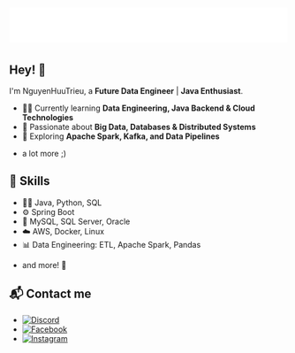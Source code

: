 <h1 align="center">
  <img src="https://raw.githubusercontent.com/martonlederer/martonlederer/master/name.svg" alt="Nguyen Huu Trieu" />
</h1>

## Hey! 👋
I'm NguyenHuuTrieu, a **Future Data Engineer** | **Java Enthusiast**. 

- 👨‍💻 Currently learning **Data Engineering, Java Backend & Cloud Technologies**  
- 🎯 Passionate about **Big Data, Databases & Distributed Systems**  
- 🚀 Exploring **Apache Spark, Kafka, and Data Pipelines**  
+ a lot more ;)

## 🚀 Skills    
- 👨‍💻 Java, Python, SQL
- ⚙️ Spring Boot
- 💽 MySQL, SQL Server, Oracle
- ☁️ AWS, Docker, Linux
- 📊 Data Engineering: ETL, Apache Spark, Pandas
+ and more! 🚀

## 📬 Contact me
- [![Discord](https://img.shields.io/badge/Discord-7289DA?style=for-the-badge&logo=discord&logoColor=white)](https://discord.com/users/trieu_nguyenhuu)
- [![Facebook](https://img.shields.io/badge/Facebook-1877F2?style=for-the-badge&logo=facebook&logoColor=white)](https://www.facebook.com/NgHuuTrieu45) 
- [![Instagram](https://img.shields.io/badge/Instagram-E4405F?style=for-the-badge&logo=instagram&logoColor=white)](https://www.instagram.com/trieu_nguyenhuu/)
